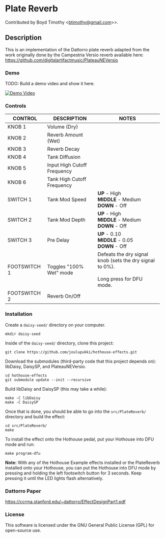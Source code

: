 # Plate Reverb

Contributed by Boyd Timothy \<btimothy@gmail.com>\>.

## Description

This is an implementation of the Dattorro plate reverb adapted from the work originally done by the Campestria Versio reverb available here: https://github.com/digitalartifactmusic/PlateauNEVersio

### Demo

TODO: Build a demo video and show it here.

[![Demo Video](https://img.youtube.com/vi/-sD-U93r3Rw/0.jpg)](https://youtu.be/-sD-U93r3Rw)

### Controls

| CONTROL | DESCRIPTION | NOTES |
|-|-|-|
| KNOB 1 | Volume (Dry) |  |
| KNOB 2 | Reverb Amount (Wet) |  |
| KNOB 3 | Reverb Decay |  |
| KNOB 4 | Tank Diffusion |  |
| KNOB 5 | Input High Cutoff Frequency |  |
| KNOB 6 | Tank High Cutoff Frequency |  |
| SWITCH 1 | Tank Mod Speed | **UP** - High<br/>**MIDDLE** - Medium<br/>**DOWN** - Off |
| SWITCH 2 | Tank Mod Depth | **UP** - High<br/>**MIDDLE** - Medium<br/>**DOWN** - Off |
| SWITCH 3 | Pre Delay | **UP** - 0.10<br/>**MIDDLE** - 0.05<br/>**DOWN** - Off |
| FOOTSWITCH 1 | Toggles "100% Wet" mode | Defeats the dry signal knob (sets the dry signal to 0%).<br/><br/>Long press for DFU mode. |
| FOOTSWITCH 2 | Reverb On/Off |  |

### Installation

Create a `daisy-seed/` directory on your computer.
```
mkdir daisy-seed
```

Inside of the `daisy-seed/` directory, clone this project:
```
git clone https://github.com/joulupukki/hothouse-effects.git
```

Download the submodules (third-party code that this project depends on): libDaisy, DaisySP, and PlateauNEVersio.
```
cd hothouse-effects
git submodule update --init --recursive
```

Build libDaisy and DaisySP (this may take a while):
```
make -C libDaisy
make -C DaisySP
```

Once that is done, you should be able to go into the `src/PlateReverb/` directory and build the effect:
```
cd src/PlateReverb/
make
```

To install the effect onto the Hothouse pedal, put your Hothouse into DFU mode and run:
```
make program-dfu
```

**Note:** With any of the Hothouse Example effects installed or the PlateReverb installed onto your Hothouse, you can put the Hothouse into DFU mode by pressing and holding the left footswitch button for 3 seconds. Keep pressing it until the LED lights flash alternatively.

### Dattorro Paper

https://ccrma.stanford.edu/~dattorro/EffectDesignPart1.pdf

### License

This software is licensed under the GNU General Public License (GPL) for open-source use.
